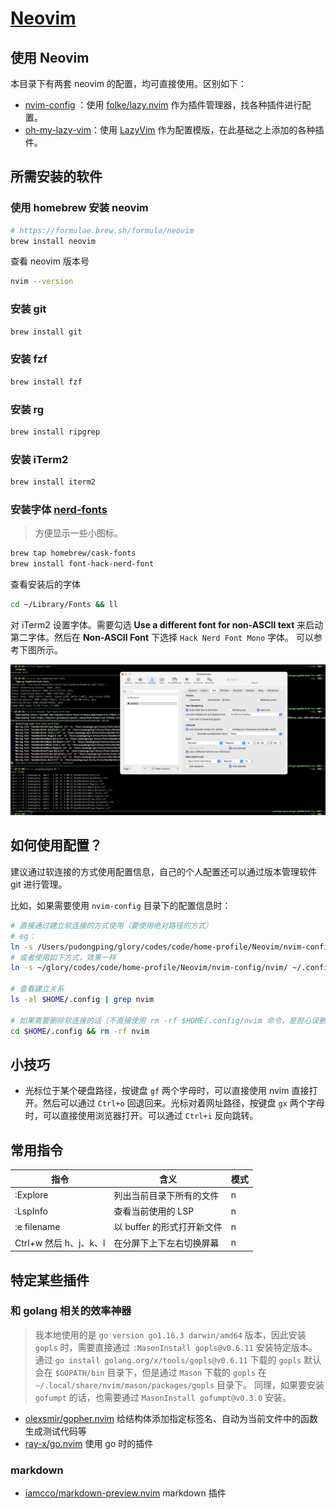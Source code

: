 # [Neovim](https://github.com/neovim/neovim)

## 使用 Neovim

本目录下有两套 neovim 的配置，均可直接使用。区别如下：

- [nvim-config](./nvim-config) ：使用 [folke/lazy.nvim](https://github.com/folke/lazy.nvim) 作为插件管理器，找各种插件进行配置。
- [oh-my-lazy-vim](./oh-my-lazy-vim)：使用 [LazyVim](https://www.lazyvim.org/installation) 作为配置模版，在此基础之上添加的各种插件。

## 所需安装的软件

### 使用 homebrew 安装 neovim

```bash
# https://formulae.brew.sh/formula/neovim
brew install neovim
```

查看 neovim 版本号

```bash
nvim --version
```

### 安装 git

```bash
brew install git
```

### 安装 fzf

```bash
brew install fzf
```

### 安装 rg

```bash
brew install ripgrep
```

### 安装 iTerm2

```bash
brew install iterm2
```

### 安装字体 [nerd-fonts](https://github.com/ryanoasis/nerd-fonts#font-installation)

> 方便显示一些小图标。

```bash
brew tap homebrew/cask-fonts
brew install font-hack-nerd-font
```

查看安装后的字体

```bash
cd ~/Library/Fonts && ll
```

对 iTerm2 设置字体。需要勾选 **Use a different font for non-ASCII text** 来启动第二字体。然后在 **Non-ASCII Font** 下选择 `Hack Nerd Font Mono` 字体。
可以参考下图所示。

![](./imgs/iterm2-setting-front.png)

## 如何使用配置？

建议通过软连接的方式使用配置信息，自己的个人配置还可以通过版本管理软件 git 进行管理。

比如，如果需要使用 `nvim-config` 目录下的配置信息时：

```bash
# 直接通过建立软连接的方式使用（要使用绝对路径的方式）
# eg：
ln -s /Users/pudongping/glory/codes/code/home-profile/Neovim/nvim-config/nvim $HOME/.config/nvim
# 或者使用如下方式，效果一样
ln -s ~/glory/codes/code/home-profile/Neovim/nvim-config/nvim/ ~/.config/nvim

# 查看建立关系
ls -al $HOME/.config | grep nvim

# 如果需要删除软连接的话（不直接使用 rm -rf $HOME/.config/nvim 命令，是担心误删）
cd $HOME/.config && rm -rf nvim
```

## 小技巧

- 光标位于某个硬盘路径，按键盘 `gf` 两个字母时，可以直接使用 nvim 直接打开。然后可以通过 `Ctrl+o` 回退回来。光标对着网址路径，按键盘 `gx` 两个字母时，可以直接使用浏览器打开。可以通过 `Ctrl+i` 反向跳转。

## 常用指令

| 指令                                                                  | 含义                | 模式  |
|---------------------------------------------------------------------|-------------------|-----|
| :Explore                                                            | 列出当前目录下所有的文件      | n   |
| :LspInfo | 查看当前使用的 LSP       | n |
| :e filename                                                         | 以 buffer 的形式打开新文件 | n |
| Ctrl+w 然后 h、j、k、l                                                   | 在分屏下上下左右切换屏幕      | n |


## 特定某些插件

### 和 golang 相关的效率神器

> 我本地使用的是 `go version go1.16.3 darwin/amd64` 版本，因此安装 `gopls` 时，需要直接通过 `:MasonInstall gopls@v0.6.11` 安装特定版本。
> 通过 `go install golang.org/x/tools/gopls@v0.6.11` 下载的 `gopls` 默认会在 `$GOPATH/bin` 目录下，但是通过 `Mason` 下载的 `gopls` 在 `~/.local/share/nvim/mason/packages/gopls` 目录下。
> 同理，如果要安装 `gofumpt` 的话，也需要通过 `MasonInstall gofumpt@v0.3.0` 安装。

- [olexsmir/gopher.nvim](https://github.com/olexsmir/gopher.nvim) 给结构体添加指定标签名、自动为当前文件中的函数生成测试代码等
- [ray-x/go.nvim](https://github.com/ray-x/go.nvim) 使用 go 时的插件

### markdown

- [iamcco/markdown-preview.nvim](https://github.com/iamcco/markdown-preview.nvim) markdown 插件